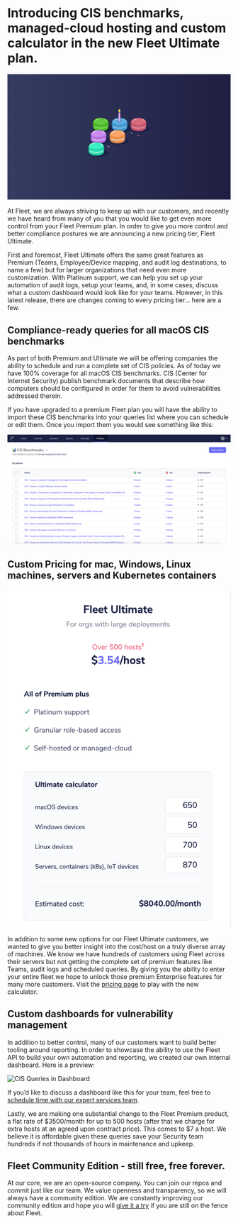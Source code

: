 # Introducing CIS benchmarks, managed-cloud hosting and custom calculator in the new Fleet Ultimate plan.

![Fleet ULTIMATE](../website/assets/images/articles/happy-1st-anniversary-fleet-cover-800x450@2x.png)

At Fleet, we are always striving to keep up with our customers, and recently we have heard from many of you that you would like to get even more control from your Fleet Premium plan. In order to give you more control and better compliance postures we are announcing a new pricing tier, Fleet Ultimate.

First and foremost, Fleet Ultimate offers the same great features as Premium (Teams, Employee/Device mapping, and audit log destinations, to name a few) but for larger organizations that need even more customization. With Platinum support, we can help you set up your automation of audit logs, setup your teams, and, in some cases, discuss what a custom dashboard would look like for your teams. However, in this latest release, there are changes coming to every pricing tier… here are a few.

## Compliance-ready queries for all macOS CIS benchmarks

As part of both Premium and Ultimate we will be offering companies the ability to schedule and run a complete set of CIS policies. As of today we have 100% coverage for all macOS CIS benchmarks. CIS (Center for Internet Security) publish benchmark documents that describe how computers should be configured in order for them to avoid vulnerabilities addressed therein. 

If you have upgraded to a premium Fleet plan you will have the ability to import these CIS benchmarks into your queries list where you can schedule or edit them. Once you import them you would see something like this:


![CIS Queries in Dashboard](../website/assets/images/articles/cis-queries-1468x770@2x.png)

## Custom Pricing for mac, Windows, Linux machines, servers and Kubernetes containers
![Fleet Ultimate Calculator](../website/assets/images/articles/fleet-ultimate-calculator-372x564@2x.png)

In addition to some new options for our Fleet Ultimate customers, we wanted to give you better insight into the cost/host on a truly diverse array of machines. We know we have hundreds of customers using Fleet across their servers but not getting the complete set of premium features like Teams, audit logs and scheduled queries. By giving you the ability to enter your entire fleet we hope to unlock those premium Enterprise features for many more customers. Visit the [pricing page](https://fleetdm.com/pricing?utm_source=pricing+demo+top+premium) to play with the new calculator.

## Custom dashboards for vulnerability management

In addition to better control, many of our customers want to build better tooling around reporting. In order to showcase the ability to use the Fleet API to build your own automation and reporting, we created our own internal dashboard. Here is a preview:

![CIS Queries in Dashboard](../website/assets/images/articles/fleet-dashboard.gif)

If you’d like to discuss a dashboard like this for your team, feel free to [schedule time with our expert services team](https://calendly.com/fleetdm/demo?utm_source=pricing+demo+top+premium). 

Lastly, we are making one substantial change to the Fleet Premium product, a flat rate of $3500/month for up to 500 hosts (after that we charge for extra hosts at an agreed upon contract price). This comes to $7 a host. We believe it is affordable given these queries save your Security team hundreds if not thousands of hours in maintenance and upkeep.

## Fleet Community Edition - still free, free forever.

At our core, we are an open-source company. You can join our repos and commit just like our team. We value openness and transparency, so we will always have a community edition. We are constantly improving our community edition and hope you will [give it a try](https://fleetdm.com/try-fleet/register) if you are still on the fence about Fleet.


<meta name="category" value="announcements">
<meta name="authorGitHubUsername" value="jarodreyes">
<meta name="authorFullName" value="Jarod Reyes">
<meta name="publishedOn" value="2023-02-20">
<meta name="articleTitle" value="Introducing CIS benchmarks, managed-cloud hosting and custom calculator in the new Fleet Ultimate plan.">
<meta name="articleImageUrl" value="../website/assets/images/articles/happy-1st-anniversary-fleet-cover-800x450@2x.jpg">

